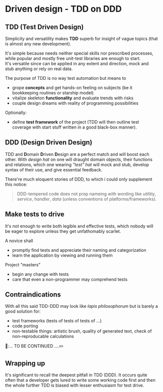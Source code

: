 # Driven design - TDD on DDD

## TDD (Test Driven Design)

Simplicity and versatility makes **TDD** superb for insight of vague topics (that is almost any new development). 

It's simple because needs neither special skills nor prescribed processes, while popular and mostly free unit-test libraries are enough to start.\
It's versatile since can be applied in any extent and direction, mock and stub anything or rely on real data.

The purpose of TDD is no way test automation but means to
+ grope **concepts** and get hands-on feeling on subjects (be it bookkeeping routines or starship model)
+ vitalize skeleton **functionality** and evaluate trends with risks
+ couple design dreams with reality of programming possibilities

Optionally:
+ define **test framework** of the project (TDD will then outline test coverage with start stuff written in a good black-box manner).

## DDD (Design Driven Design)

TDD and **D**omain **D**riven **D**esign are a perfect match and will boost each other. With _design hat_ on one will draught domain objects, their functions and relations, which one wearing _"test" hat_ will mock and stub, develop syntax of their use, and give essential feedback.

There're much eloquent stories of DDD, to which i could only supplement this notice:

> DDD-tempered code does not prop nameing with wording like _utilitiy_, _service_, _handler_, _data_ (unless conventions of platforms/frameworks).

## Make tests to drive

It's not enough to write both legible and effective tests, which nobody will be eager to explore unless they get unfathomably scarlet.

A novice shall
+ promptly find tests and appreciate their naming and categorization
+ learn the application by viewing and running them

Project "masters"
+ begin any change with tests
+ care that even a non-programmer may comprehend tests

## Contraindications

With all this said TDD-DDD may look like _lapis philosophorum_ but is barely a good solution for:

+ test frameworks (tests of tests of tests of ...)
+ code porting
+ non-testable things: artistic brush, quality of generated text, check of non-reproducable calculations

🚧:... TO BE CONTINUED ....:pencil2:

## Wrapping up

It's significant to recall the deepest pitfall in TDD (DDD). It occurs quite often that a developer gets lured to write some working code first and then the whole further TDD is biased with lesser enthusiasm for test drive.
